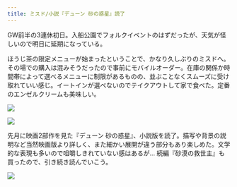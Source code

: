 ```yaml
---
title: ミスド/小説『デューン 砂の惑星』読了
---
```


GW前半の3連休初日。入船公園でフォルクイベントのはずだったが、天気が怪しいので明日に延期になっている。

ほうじ茶の限定メニューが始まったということで、かなり久しぶりのミスドへ。その場での購入は混みそうだったので事前にモバイルオーダー。在庫の関係か時間帯によって選べるメニューに制限があるものの、並ぶことなくスムーズに受け取れていい感じ。イートインが選べないのでテイクアウトして家で食べた。定番のエンゼルクリームも美味しい。

![](https://photos.apkas.net/medium/202404/20240427-140804.webp)

![](https://photos.apkas.net/medium/202404/20240427-141458.webp)

先月に映画2部作を見た『デューン 砂の惑星』、小説版を読了。描写や背景の説明など当然映画版より詳しく、また細かい展開が違う部分もあり楽しめた。文学的な表現も多いので咀嚼しきれていない感はあるが... 続編『砂漠の救世主』も買ったので、引き続き読んでいこう。

![](https://photos.apkas.net/medium/202404/20240427-211747.webp)
